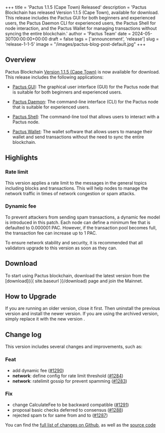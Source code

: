 +++
title = 'Pactus 1.1.5 (Cape Town) Released'
description = 'Pactus Blockchain has released Version 1.1.5 (Cape Town), available for download. This release includes the Pactus GUI for both beginners and experienced users, the Pactus Daemon CLI for experienced users, the Pactus Shell for node interaction, and the Pactus Wallet for managing transactions without syncing the entire blockchain.'
author = 'Pactus Team'
date = 2024-05-30T00:00:00+00:00
draft = false
tags = ['announcement', 'release']
slug = 'release-1-1-5'
image = "/images/pactus-blog-post-default.jpg"
+++

## Overview

Pactus Blockchain [Version 1.1.5 (Cape Town)](https://github.com/pactus-project/pactus/releases/tag/v1.1.5)
is now available for download.
This release includes the following applications:

- [Pactus GUI](https://docs.pactus.org/get-started/pactus-gui/):
  The graphical user interface (GUI) for the Pactus node that is suitable
  for both beginners and experienced users.

- [Pactus Daemon](https://docs.pactus.org/get-started/pactus-daemon/):
  The command-line interface (CLI) for the Pactus node that is suitable for experienced users.

- [Pactus Shell](https://docs.pactus.org/tutorials/pactus-shell/):
  The command-line tool that allows users to interact with a Pactus node.

- [Pactus Wallet](https://docs.pactus.org/tutorials/pactus-wallet/):
  The wallet software that allows users to manage their wallet and send transactions
  without the need to sync the entire blockchain.

## Highlights

### Rate limit

This version applies a rate limit to the messages in the general topics including blocks and transactions.
This will help nodes to manage the network traffic in times of network congestion or spam attacks.

### Dynamic fee

To prevent attackers from sending spam transactions, a dynamic fee model is introduced in this patch.
Each node can define a minimum fee that is defaulted to 0.000001 PAC.
However, if the transaction pool becomes full, the transaction fee can increase up to 1 PAC.

To ensure network stability and security,
it is recommended that all validators upgrade to this version as soon as they can.

## Download

To start using Pactus blockchain, download the latest version from the [download]({{ site.baseurl }}/download)
page and join the Mainnet.

## How to Upgrade

If you are running an older version, close it first.
Then uninstall the previous version and install the newer version.
If you are using the archived version, simply replace it with the new version .

## Change log

This version includes several changes and improvements, such as:

### Feat

- add dynamic fee ([#1290](https://github.com/pactus-project/pactus/pull/1290))
- **network**: define config for rate limit threshold ([#1284](https://github.com/pactus-project/pactus/pull/1284))
- **network**: ratelimit gossip for prevent spamming ([#1283](https://github.com/pactus-project/pactus/pull/1283))

### Fix

- change CalculateFee to be backward compatible ([#1291](https://github.com/pactus-project/pactus/pull/1291))
- proposal basic checks deferred to consensus ([#1288](https://github.com/pactus-project/pactus/pull/1288))
- rejected spam tx for same from and to ([#1287](https://github.com/pactus-project/pactus/pull/1287))

You can find the [full list of changes on Github](https://github.com/pactus-project/pactus/compare/v1.1.4...v1.1.5),
as well as the [source code](https://github.com/pactus-project/pactus/releases/tag/v1.1.5)
